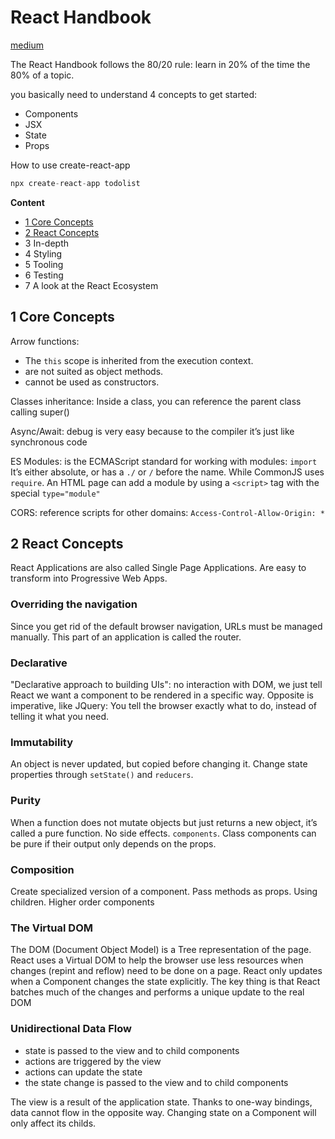 # React Handbook

[medium](https://medium.freecodecamp.org/the-react-handbook-b71c27b0a795)

The React Handbook follows the 80/20 rule: learn in 20% of the time the 80% of a topic.

you basically need to understand 4 concepts to get started:
- Components
- JSX
- State
- Props

How to use create-react-app
```ts
npx create-react-app todolist
```

**Content**
- [1 Core Concepts](#1-core-concepts)
- [2 React Concepts](#2-react-concepts)
- 3 In-depth
- 4 Styling
- 5 Tooling
- 6 Testing
- 7 A look at the React Ecosystem

## 1 Core Concepts

Arrow functions:
- The `this` scope is inherited from the execution context.
- are not suited as object methods.
- cannot be used as constructors.

Classes inheritance: Inside a class, you can reference the parent class calling super()

Async/Await: debug is very easy because to the compiler it’s just like synchronous code

ES Modules: is the ECMAScript standard for working with modules: `import` It’s either absolute, or has a `./` or `/` before the name. While  CommonJS uses `require`. 
An HTML page can add a module by using a `<script>` tag with the special `type="module"`

CORS: reference scripts for other domains: `Access-Control-Allow-Origin: *`

## 2 React Concepts
React Applications are also called Single Page Applications. Are easy to transform into Progressive Web Apps.

### Overriding the navigation
Since you get rid of the default browser navigation, URLs must be managed manually. This part of an application is called the router.

### Declarative
"Declarative approach to building UIs": no interaction with DOM, we just tell React we want a component to be rendered in a specific way. Opposite is imperative, like JQuery: You tell the browser exactly what to do, instead of telling it what you need.

### Immutability
An object is never updated, but copied before changing it. Change state properties through `setState()` and `reducers`.

### Purity
When a function does not mutate objects but just returns a new object, it’s called a pure function. No side effects. `components`.
Class components can be pure if their output only depends on the props.

### Composition
Create specialized version of a component. Pass methods as props. Using children. Higher order components

### The Virtual DOM
The DOM (Document Object Model) is a Tree representation of the page.
React uses a Virtual DOM to help the browser use less resources when changes (repint and reflow) need to be done on a page. React only updates when a Component changes the state explicitly. The key thing is that React batches much of the changes and performs a unique update to the real DOM

### Unidirectional Data Flow
- state is passed to the view and to child components
- actions are triggered by the view
- actions can update the state
- the state change is passed to the view and to child components

The view is a result of the application state. Thanks to one-way bindings, data cannot flow in the opposite way.
Changing state on a Component will only affect its childs.
